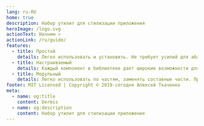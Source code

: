 ```yaml
---
lang: ru-RU
home: true
description: Набор утилит для стилизации приложения
heroImage: /logo.svg
actionText: Начнем »
actionLink: /ru/guide/
features:
  - title: Простой
    details: Легко использовать и установить. Не требует усилий для абаптации под проект.
  - title: Настраиваемый
    details: Каждый компонент в библиотеке дает широкие возможности для изменения параметров.
  - title: Модульный
    details: Легко использовать по частям, заменять составные части. Простая и переиспользуемая стилизация.
footer: MIT Licensed | Copyright © 2019-сегодня Алексей Ткаченко
meta:
  - name: og:title
    content: Dermis
  - name: og:description
    content: Набор утилит для стилизации приложения
---
```

